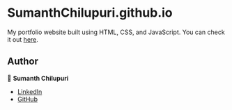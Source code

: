 # SumanthChilupuri.github.io

My portfolio website built using HTML, CSS, and JavaScript. You can check it out [here](https://sumanthchilupuri.github.io).





## Author

👤 **Sumanth Chilupuri**

* [LinkedIn](https://www.linkedin.com/in/sumanthreddy-c/)
* [GitHub](https://github.com/SumanthChilupuri)
